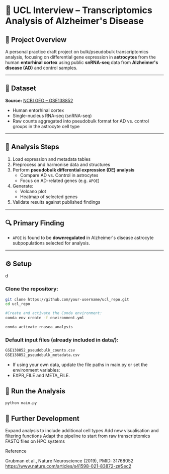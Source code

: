 # 🧠 UCL Interview – Transcriptomics Analysis of Alzheimer's Disease

## 🧪 Project Overview

A personal practice draft project on bulk/pseudobulk transcriptomics analysis, focusing on differential gene expression in **astrocytes** from the human **entorhinal cortex** using public **snRNA-seq** data from **Alzheimer's disease (AD)** and control samples.

---

## 📂 Dataset

**Source:** [NCBI GEO – GSE138852](https://www.ncbi.nlm.nih.gov/geo/query/acc.cgi?acc=GSE138852)  
- Human entorhinal cortex  
- Single-nucleus RNA-seq (snRNA-seq)  
- Raw counts aggregated into pseudobulk format for AD vs. control groups in the astrocyte cell type

---

## 🧬 Analysis Steps

1. Load expression and metadata tables  
2. Preprocess and harmonise data and structures
3. Perform **pseudobulk differential expression (DE) analysis**  
   - Compare AD vs. Control in astrocytes  
   - Focus on AD-related genes (e.g. `APOE`)  
4. Generate:
   - Volcano plot  
   - Heatmap of selected genes  
5. Validate results against published findings

---

## 🔍 Primary Finding

- `APOE` is found to be **downregulated** in Alzheimer's disease astrocyte subpopulations selected for analysis.

---

## ⚙️ Setup
d
### Clone the repository:
```bash
git clone https://github.com/your-username/ucl_repo.git
cd ucl_repo
```

```bash
#Create and activate the Conda environment:
conda env create -f environment.yml

conda activate rnasea_analysis
```

### Default input files (already included in data/):
```bash
GSE138852_pseudobulk_counts.csv
GSE138852_pseudobulk_metadata.csv
```
- If using your own data, update the file paths in main.py or set the environment variables:
- EXPR_FILE and META_FILE.

## 🚀 Run the Analysis

```bash
python main.py
```

## 🔧 Further Development

Expand analysis to include additional cell types
Add new visualisation and filtering functions
Adapt the pipeline to start from raw transcriptomics FASTQ files on HPC systems


Reference

Grubman et al., Nature Neuroscience (2019), PMID: 31768052
https://www.nature.com/articles/s41598-021-83872-z#Sec2
